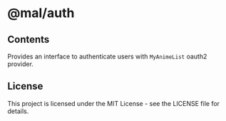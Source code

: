 # @mal/auth

## Contents

Provides an interface to authenticate users with `MyAnimeList` oauth2 provider.

## License

This project is licensed under the MIT License - see the LICENSE file for details.
